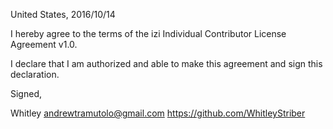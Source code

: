 United States, 2016/10/14

I hereby agree to the terms of the izi Individual Contributor License
Agreement v1.0.

I declare that I am authorized and able to make this agreement and sign this
declaration.

Signed,

Whitley andrewtramutolo@gmail.com https://github.com/WhitleyStriber
